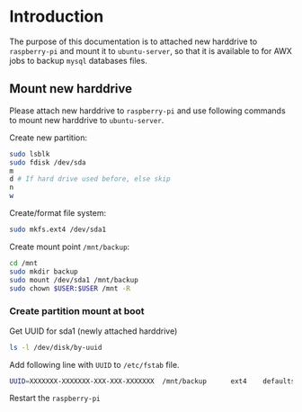 # Introduction
The purpose of this documentation is to attached new harddrive to `raspberry-pi` and mount it to `ubuntu-server`, so that it is available to for AWX jobs to backup `mysql` databases files.

## Mount new harddrive

Please attach new harddrive to `raspberry-pi` and use following commands to mount new harddrive to `ubuntu-server`.

Create new partition:

```bash
sudo lsblk
sudo fdisk /dev/sda 
m
d # If hard drive used before, else skip
n
w
```

Create/format file system:

```bash
sudo mkfs.ext4 /dev/sda1
```

Create mount point `/mnt/backup`:

```bash
cd /mnt 
sudo mkdir backup
sudo mount /dev/sda1 /mnt/backup
sudo chown $USER:$USER /mnt -R
```

### Create partition mount at boot

Get UUID for sda1 (newly attached harddrive)
```bash
ls -l /dev/disk/by-uuid
```

Add following line with `UUID` to `/etc/fstab` file.
```bash
UUID=XXXXXXX-XXXXXXX-XXX-XXX-XXXXXXX  /mnt/backup      ext4    defaults        0
```

Restart the `raspberry-pi`
